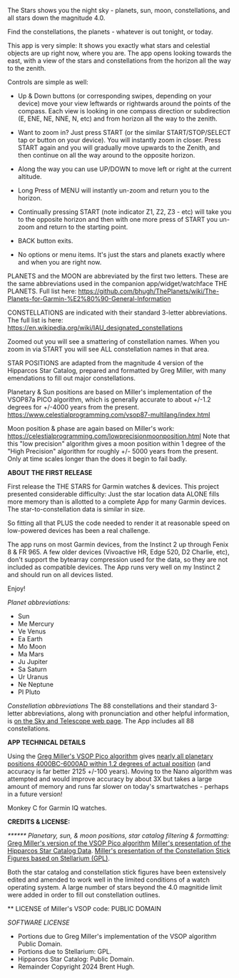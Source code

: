 The Stars shows you the night sky - planets, sun, moon, constellations, and all stars down the magnitude 4.0.

Find the constellations, the planets - whatever is out tonight, or today.

This app is very simple: It shows you exactly what stars and celestial objects are up right now, where you are.  The app opens looking towards the east, with a view of the stars and constellations from the horizon all the way to the zenith.

Controls are simple as well:

 - Up & Down buttons (or corresponding swipes, depending on your device) move your view leftwards or rightwards around the points of the compass.  Each view is looking in one compass direction or subdirection (E, ENE, NE, NNE, N, etc) and from horizon all the way to the zenith.

- Want to zoom in?  Just press START (or the similar START/STOP/SELECT tap or button on your device). You will instantly zoom in closer.  Press START again and you will gradually move upwards to the Zenith, and then continue on all the way around to the opposite horizon.

- Along the way you can use UP/DOWN to move left or right at the current altitude.

- Long Press of MENU will instantly un-zoom and return you to the horizon.

- Continually pressing START (note indicator Z1, Z2, Z3 - etc) will take you to the opposite horizon and then with one more press of START you un-zoom and return to the starting point.

 - BACK button exits.

 - No options or menu items. It's just the stars and planets exactly where and when you are right now.

PLANETS and the MOON are abbreviated by the first two letters. These are the same abbreviations used in the companion app/widget/watchface THE PLANETS.  Full list here: https://github.com/bhugh/ThePlanets/wiki/The-Planets-for-Garmin-%E2%80%90-General-Information

CONSTELLATIONS are indicated with their standard 3-letter abbreviations. The full list is here: https://en.wikipedia.org/wiki/IAU_designated_constellations

Zoomed out you will see a smattering of constellation names.  When you zoom in via START you will see ALL constellation names in that area.

STAR POSITIONS are adapted from the magnitude 4 version of the Hipparcos Star Catalog, prepared and formatted by Greg Miller, with many emendations to fill out major constellations.

Planetary & Sun positions are based on Miller's implementation of the VSOP87a PICO algorithm, which is generally accurate to about +/-1.2 degrees for +/-4000 years from the present. https://www.celestialprogramming.com/vsop87-multilang/index.html

Moon position & phase are again based on Miller's work: https://celestialprogramming.com/lowprecisionmoonposition.html  Note that this "low precision" algorithm gives a moon position within 1 degree of the "High Precision" algorithm for roughly +/- 5000 years from the present.  Only at time scales longer than the does it begin to fail badly.

**ABOUT THE FIRST RELEASE**

First release the THE STARS for Garmin watches & devices.  This project presented considerable difficulty: Just the star location data ALONE fills more memory than is allotted to a complete App for many Garmin devices. The star-to-constellation data is similar in size.  

So fitting all that PLUS the code needed to render it at reasonable speed on low-powered devices has been a real challenge.

The app runs on most Garmin devices, from the Instinct 2 up through Fenix 8 & FR 965.  A few older devices (Vivoactive HR, Edge 520, D2 Charlie, etc), don't support the bytearray compression used for the data, so they are not included as compatible devices.  The App runs very well on my Instinct 2 and should run on all devices listed.

Enjoy!

*Planet abbreviations:*
 * Sun
 * Me Mercury
 * Ve Venus
 * Ea Earth
 * Mo Moon
 * Ma Mars
 * Ju Jupiter
 * Sa Saturn     
 * Ur Uranus 
 * Ne Neptune     
 * Pl Pluto

*Constellation abbreviations*
The 88 constellations and their standard 3-letter abbreviations, along with pronunciation and other helpful information, is [on the Sky and Telescope web page](https://skyandtelescope.org/astronomy-resources/constellation-names-and-abbreviations/).  The App includes all 88 constellations.


**APP TECHNICAL DETAILS**

Using the [Greg Miller's VSOP Pico algorithm](https://github.com/gmiller123456/vsop87-multilang/blob/master/Languages/JavaScript/vsop87a_pico.js) gives [nearly all planetary positions 4000BC-6000AD within 1.2 degrees of actual position](https://celestialprogramming.com/vsop87-multilang/index.html) (and accuracy is far better 2125 +/-100 years).  Moving to the Nano algorithm was attempted and would improve accuracy by about 3X but takes a large amount of memory and runs far slower on today's smartwatches - perhaps in a future version!

Monkey C for Garmin IQ watches.

**CREDITS & LICENSE:**

_****** Planetary, sun, & moon positions, star catalog filtering & formatting:_  [Greg Miller's version of the VSOP Pico algorithm](https://github.com/gmiller123456/vsop87-multilang/blob/master/Languages/JavaScript/vsop87a_pico.js)  [Miller's presentation of the Hipparcos Star Catalog Data](https://github.com/gmiller123456/hip2000). [Miller's presentation of the Constellation Stick Figures based on Stellarium (GPL)](https://www.celestialprogramming.com/snippets/ConstellationStickFigures/constellationStickFigures.html).

Both the star catalog and constellation stick figures have been extensively edited and amended to work well in the limited conditions of a watch operating system. A large number of stars beyond the 4.0 magnitide limit were added in order to fill out constellation outlines.

 ** LICENSE of Miller's VSOP code: PUBLIC DOMAIN

_SOFTWARE LICENSE_
 * Portions due to Greg Miller's implementation of the VSOP algorithm Public Domain.
 * Portions due to Stellarium: GPL.
 * Hipparcos Star Catalog: Public Domain.
 * Remainder Copyright 2024 Brent Hugh.

